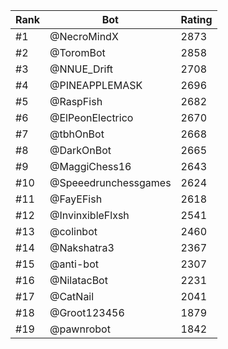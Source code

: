 Rank|Bot|Rating
---|---|---
#1|@NecroMindX|2873
#2|@ToromBot|2858
#3|@NNUE_Drift|2708
#4|@PINEAPPLEMASK|2696
#5|@RaspFish|2682
#6|@ElPeonElectrico|2670
#7|@tbhOnBot|2668
#8|@DarkOnBot|2665
#9|@MaggiChess16|2643
#10|@Speeedrunchessgames|2624
#11|@FayEFish|2618
#12|@InvinxibleFlxsh|2541
#13|@colinbot|2460
#14|@Nakshatra3|2367
#15|@anti-bot|2307
#16|@NilatacBot|2231
#17|@CatNail|2041
#18|@Groot123456|1879
#19|@pawnrobot|1842
